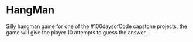 # HangMan

Silly hangman game for one of the #100daysofCode capstone projects, the game will give the player 10 attempts to guess the answer.
